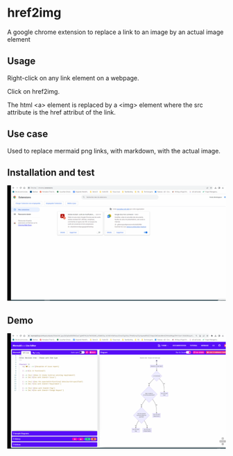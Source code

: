 # href2img
A google chrome extension to replace a link to an image by an actual image element 

## Usage
Right-click on any link element on a webpage.

Click on href2img.

The html &lt;a> element is replaced by a &lt;img> element where the src attribute is the href attribut of the link.

## Use case
Used to replace mermaid png links, with markdown, with the actual image.

## Installation and test
![Installation and test](https://github.com/romainvie/href2img/blob/main/demo/Animation.gif)

## Demo
![Demo : embbed mermaid diagram in azure work item](https://github.com/romainvie/href2img/blob/main/demo/Animation2.gif)
